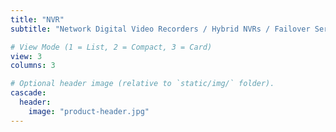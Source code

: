 ```yaml
---
title: "NVR"
subtitle: "Network Digital Video Recorders / Hybrid NVRs / Failover Servers"

# View Mode (1 = List, 2 = Compact, 3 = Card)
view: 3
columns: 3

# Optional header image (relative to `static/img/` folder).
cascade:
  header:
    image: "product-header.jpg"
---
```

